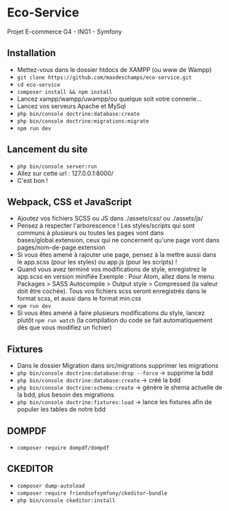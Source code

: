 # Eco-Service
Projet E-commerce G4 - ING1 - Symfony

## Installation
- Mettez-vous dans le dossier htdocs de XAMPP (ou www de Wampp)
- `git clone https://github.com/maxdeschamps/eco-service.git`
- `cd eco-service`
- `composer install && npm install`
- Lancez xampp/wampp/uwampp/ou quelque soit votre connerie...
- Lancez vos serveurs Apache et MySql
- `php bin/console doctrine:database:create`
- `php bin/console doctrine:migrations:migrate`
- `npm run dev`

## Lancement du site
- `php bin/console server:run`
- Allez sur cette url : 127.0.0.1:8000/
- C'est bon !

## Webpack, CSS et JavaScript
- Ajoutez vos fichiers SCSS ou JS dans ./assets/css/ ou ./assets/js/
- Pensez à respecter l'arborescence ! Les styles/scripts qui sont communs à plusieurs ou toutes les pages vont dans bases/global.extension, ceux qui ne concernent qu'une page vont dans pages/nom-de-page.extension
- Si vous êtes amené à rajouter une page, pensez à la mettre aussi dans le app.scss (pour les styles) ou app.js (pour les scripts) !
- Quand vous avez terminé vos modifications de style, enregistrez le app.scss en version minifiée
  Exemple : Pour Atom, allez dans le menu Packages > SASS Autocompile > Output style > Compressed (la valeur doit être cochée). Tous vos fichiers scss seront enregistrés dans le format scss, et aussi dans le format min.css
- `npm run dev`
- Si vous êtes amené à faire plusieurs modifications du style, lancez plutôt `npm run watch` (la compilation du code se fait automatiquement dès que vous modifiez un fichier)

## Fixtures
- Dans le dossier Migration dans src/migrations supprimer les migrations
- `php bin/console doctrine:database:drop --force` -> supprime la bdd
- `php bin/console doctrine:database:create` -> créé la bdd
- `php bin/console doctrine:schema:create` -> génère le shema actuelle de la bdd, plus besoin des migrations
- `php bin/console doctrine:fixtures:load` -> lance les fixtures afin de populer les tables de notre bdd

## DOMPDF
 - `composer require dompdf/dompdf`
 
 ## CKEDITOR
 - `composer dump-autoload`
 - `composer require friendsofsymfony/ckeditor-bundle`
 - `php bin/console ckeditor:install`
